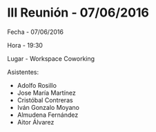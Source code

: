 # III Reunión - 07/06/2016

Fecha - 07/06/2016

Hora  - 19:30

Lugar - Workspace Coworking

Asistentes:
* Adolfo Rosillo
* Jose María Martínez
* Cristóbal Contreras
* Iván Gonzalo Moyano
* Almudena Fernández
* Aitor Álvarez

